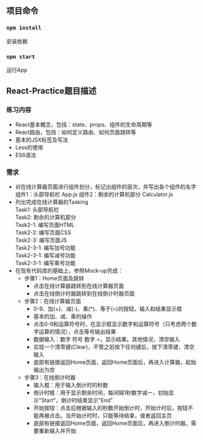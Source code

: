 ## 项目命令

### `npm install`
安装依赖

### `npm start`
运行App


## React-Practice题目描述

### 练习内容
- React基本概念，包括：state、props、组件的生命周期等
- React路由，包括：如何定义路由、如何页面跳转等
- 基本的JSX标签及写法
- Less的使用
- ES6语法

### 需求
- 对在线计算器页面进行组件划分，标记出组件的层次，并写出各个组件的名字
组件1：头部导航栏 App.js
组件2：剩余的计算机部分 Calculator.js
- 列出完成在线计算器的Tasking  
Task1: 头部导航栏  
Task2: 剩余的计算机部分  
    Task2-1: 编写页面HTML  
    Task2-2: 编写页面CSS  
    Task2-3: 编写页面JS   
        Task2-3-1: 编写加号功能   
        Task2-3-1: 编写减号功能   
        Task2-3-1: 编写乘号功能   
- 在现有代码库的基础上，参照Mock-up完成：
    - 步骤1：Home页面及跳转
        - 点击在线计算器跳转到在线计算器页面
        - 点击在线倒计时器跳转到在线倒计时器页面
    - 步骤2：在线计算器页面
        - 0-9、加(+)、减(-)、乘(*)、等于(=)的按钮，输入和结果显示框
        - 基本的加、减、乘的操作
        - 点击0-9和运算符号时，在显示框显示数字和运算符号（只考虑两个数字运算的情况），点击等号输出结果
        - 数据输入：数字 符号 数字 =，显示结果。其他情况，清空输入
        - 实现一个清零键(Clear)，不管之前按下任何键后，按下清零键，清空输入
        - 底部有链接返回Home页面，返回Home页面后，再进入计算器，起始输出为空
    - 步骤3：在线倒计时器
        - 输入框：用于输入倒计时的秒数
        - 倒计时框：用于显示剩余时间，每间隔1秒数字减一，初始显示"Start"，倒计时结束显示"End"
        - 开始按钮：点击后根据输入的秒数开始倒计时，开始计时后，按钮不能再被点击。当开始计时时，只能等待结束，或者返回主页
        - 底部有链接返回Home页面，返回Home页面后，再进入倒计时器，需要重新输入并开始
